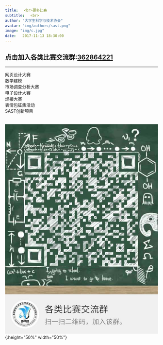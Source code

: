 ```yaml
---
title: 　<br>更多比赛
subtitle: 　<br>
author: "大学生科学与技术协会"
avatar: "img/authors/sast.png"
image: "img/c.jpg"
date:   2017-11-13 18:30:00
---
```


## 点击加入各类比赛交流群:<a href="https://jq.qq.com/?_wv=1027&k=5ty0rf5" styles="color:red">362864221</a>
---
网页设计大赛<br>数学建模<br>市场调查分析大赛<br>电子设计大赛<br>焊接大赛<br>表情包征集活动<br>SAST创新项目  
<br><br>
![各类比赛交流群](img/c.jpg){:height="50%" width="50%"}
